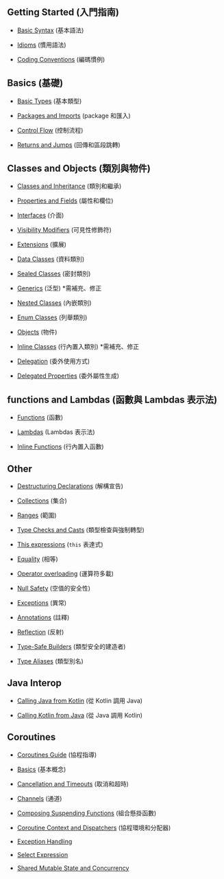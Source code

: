## Getting Started (入門指南)

- [Basic Syntax](pages/docs/reference/basic-syntax.md) (基本語法)

- [Idioms](pages/docs/reference/idioms.md) (慣用語法)

- [Coding Conventions](pages/docs/reference/coding-conventions.md) (編碼慣例)

## Basics (基礎)

- [Basic Types](pages/docs/reference/basic-types.md) (基本類型)

- [Packages and Imports](pages/docs/reference/packages.md) (package 和匯入)

- [Control Flow](pages/docs/reference/control-flow.md) (控制流程)

- [Returns and Jumps](pages/docs/reference/returns.md) (回傳和區段跳轉)


## Classes and Objects (類別與物件)

- [Classes and Inheritance](pages/docs/reference/classes.md) (類別和繼承)

- [Properties and Fields](pages/docs/reference/properties.md) (屬性和欄位)

- [Interfaces](pages/docs/reference/interfaces.md) (介面)

- [Visibility Modifiers](pages/docs/reference/visibility-modifiers.md) (可見性修飾符)

- [Extensions](pages/docs/reference/extensions.md) (擴展)

- [Data Classes](pages/docs/reference/data-classes.md) (資料類別)

- [Sealed Classes](pages/docs/reference/sealed-classes.md) (密封類別)

- [Generics](pages/docs/reference/generics.md) (泛型) *需補充、修正

- [Nested Classes](pages/docs/reference/nested-classes.md) (內嵌類別)

- [Enum Classes](pages/docs/reference/enum-classes.md) (列舉類別)

- [Objects](pages/docs/reference/object-declarations.md) (物件)

- [Inline Classes](pages/docs/reference/inline-classes.md) (行內置入類別) *需補充、修正

- [Delegation](pages/docs/reference/delegation.md) (委外使用方式)

- [Delegated Properties](pages/docs/reference/delegated-properties.md) (委外屬性生成)

## functions and Lambdas (函數與 Lambdas 表示法)

- [Functions](pages/docs/reference/functions.md) (函數)

- [Lambdas](pages/docs/reference/lambdas.md) (Lambdas 表示法)

- [Inline Functions](pages/docs/reference/inline-functions.md) (行內置入函數)

## Other

- [Destructuring Declarations](pages/docs/reference/multi-declarations.md)  (解構宣告)

- [Collections](pages/docs/reference/collections.md) (集合)

- [Ranges](pages/docs/reference/ranges.md) (範圍)

- [Type Checks and Casts](pages/docs/reference/typecasts.md) (類型檢查與強制轉型)

- [This expressions](pages/docs/reference/this-expressions.md) (`this` 表達式)

- [Equality](pages/docs/reference/equality.md) (相等)

- [Operator overloading](pages/docs/reference/operator-overloading.md) (運算符多載)

- [Null Safety](pages/docs/reference/null-safety.md) (空值的安全性)

- [Exceptions](pages/docs/reference/exceptions.md) (異常)

- [Annotations](pages/docs/reference/annotations.md) (註釋)

- [Reflection](pages/docs/reference/reflection.md) (反射)

- [Type-Safe Builders](pages/docs/reference/type-safe-builders.md) (類型安全的建造者)

- [Type Aliases](pages/docs/reference/type-aliases.md) (類型別名)

## Java Interop

- [Calling Java from Kotlin](pages/docs/reference/java-interop.md) (從 Kotlin 調用 Java)

- [Calling Kotlin from Java](pages/docs/reference/java-to-kotlin-interop.md) (從 Java 調用 Kotlin)

## Coroutines

- [Coroutines Guide](https://github.com/RayCZ/kotlinx.coroutines/blob/ray/docs/coroutines-guide.md) (協程指導)

- [Basics](https://github.com/RayCZ/kotlinx.coroutines/blob/ray/docs/basics.md) (基本概念)

- [Cancellation and Timeouts](https://github.com/RayCZ/kotlinx.coroutines/blob/ray/docs/cancellation-and-timeouts.md) (取消和超時)

- [Channels](https://github.com/RayCZ/kotlinx.coroutines/blob/ray/docs/channels.md) (通道)

- [Composing Suspending Functions](https://github.com/RayCZ/kotlinx.coroutines/blob/ray/docs/composing-suspending-functions.md) (組合懸掛函數)

- [Coroutine Context and Dispatchers](https://github.com/RayCZ/kotlinx.coroutines/blob/ray/docs/coroutine-context-and-dispatchers.md) (協程環境和分配器)

- [Exception Handling](https://github.com/RayCZ/kotlinx.coroutines/blob/ray/docs/exception-handling.md) 

- [Select Expression](https://github.com/RayCZ/kotlinx.coroutines/blob/ray/docs/select-expression.md) 

- [Shared Mutable State and Concurrency](https://github.com/RayCZ/kotlinx.coroutines/blob/ray/docs/shared-mutable-state-and-concurrency.md) 

